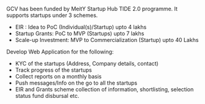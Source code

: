 GCV has been funded by MeitY Startup Hub TIDE 2.0 programme. It supports startups under 3 schemes.

- EIR : Idea to PoC (Individual(s)/Startup) upto 4 lakhs
- Startup Grants: PoC to MVP (Startups) upto 7 lakhs
- Scale-up Investment: MVP to Commercialization (Startup) upto 40 Lakhs

Develop Web Application for the following:

- KYC of the startups (Address, Company details, contact)
- Track progress of the startups
- Collect reports on a monthly basis
- Push messages/Info on the go to all the startups
- EIR and Grants scheme collection of information, shortlisting, selection status fund disbursal etc.